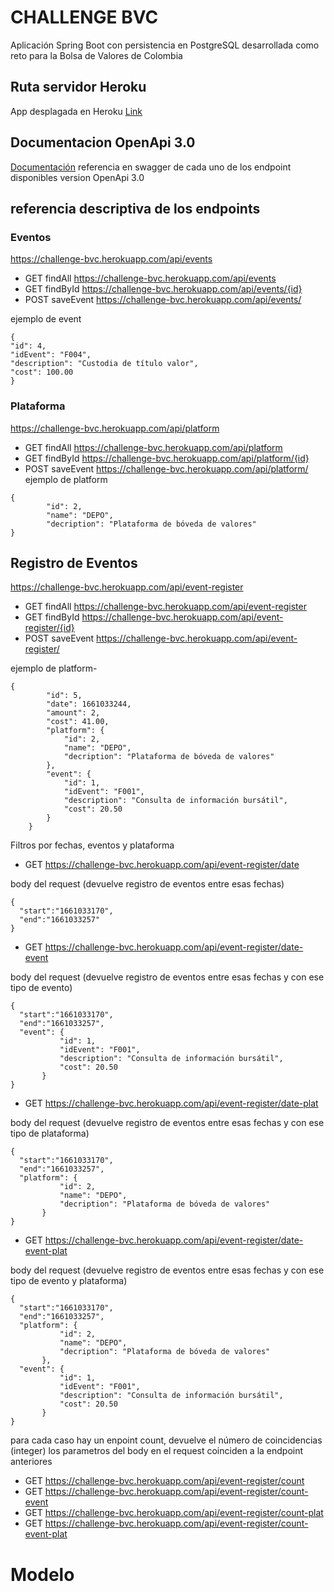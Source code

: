 # CHALLENGE BVC
Aplicación Spring Boot con persistencia en PostgreSQL desarrollada como reto para la Bolsa de Valores de Colombia
## Ruta servidor Heroku
App desplagada en Heroku [Link](https://challenge-bvc.herokuapp.com/)
## Documentacion OpenApi 3.0
[Documentación](https://challenge-bvc.herokuapp.com/swagger-ui/index.html) 
referencia en swagger de cada uno de los endpoint disponibles version OpenApi 3.0
## referencia descriptiva de los endpoints
### Eventos
https://challenge-bvc.herokuapp.com/api/events

- GET findAll https://challenge-bvc.herokuapp.com/api/events
- GET findById https://challenge-bvc.herokuapp.com/api/events/{id}
- POST saveEvent https://challenge-bvc.herokuapp.com/api/events/

ejemplo de event
```
{
"id": 4,
"idEvent": "F004",
"description": "Custodia de título valor",
"cost": 100.00
}
```

### Plataforma
https://challenge-bvc.herokuapp.com/api/platform
- GET findAll https://challenge-bvc.herokuapp.com/api/platform
- GET findById https://challenge-bvc.herokuapp.com/api/platform/{id}
- POST saveEvent https://challenge-bvc.herokuapp.com/api/platform/
  ejemplo de platform
```
{
        "id": 2,
        "name": "DEPO",
        "decription": "Plataforma de bóveda de valores"
}
```
## Registro de Eventos
https://challenge-bvc.herokuapp.com/api/event-register
- GET findAll https://challenge-bvc.herokuapp.com/api/event-register
- GET findById https://challenge-bvc.herokuapp.com/api/event-register/{id}
- POST saveEvent https://challenge-bvc.herokuapp.com/api/event-register/

ejemplo de platform- 
```
{
        "id": 5,
        "date": 1661033244,
        "amount": 2,
        "cost": 41.00,
        "platform": {
            "id": 2,
            "name": "DEPO",
            "decription": "Plataforma de bóveda de valores"
        },
        "event": {
            "id": 1,
            "idEvent": "F001",
            "description": "Consulta de información bursátil",
            "cost": 20.50
        }
    }
```
Filtros por fechas, eventos y plataforma
- GET  https://challenge-bvc.herokuapp.com/api/event-register/date

body del request  (devuelve registro de eventos entre esas fechas)
 ```
 {
   "start":"1661033170",
   "end":"1661033257"
 }
```
- GET  https://challenge-bvc.herokuapp.com/api/event-register/date-event

body del request (devuelve registro de eventos entre esas fechas y con ese tipo de evento)
 ```
 {
   "start":"1661033170",
   "end":"1661033257",
   "event": {
            "id": 1,
            "idEvent": "F001",
            "description": "Consulta de información bursátil",
            "cost": 20.50
        }
 }
```

- GET  https://challenge-bvc.herokuapp.com/api/event-register/date-plat

body del request (devuelve registro de eventos entre esas fechas y con ese tipo de plataforma)
 ```
 {
   "start":"1661033170",
   "end":"1661033257",
   "platform": {
            "id": 2,
            "name": "DEPO",
            "decription": "Plataforma de bóveda de valores"
        }
 }
```
- GET  https://challenge-bvc.herokuapp.com/api/event-register/date-event-plat

body del request (devuelve registro de eventos entre esas fechas y con ese tipo de evento y plataforma)
 ```
 {
   "start":"1661033170",
   "end":"1661033257",
   "platform": {
            "id": 2,
            "name": "DEPO",
            "decription": "Plataforma de bóveda de valores"
        },
   "event": {
            "id": 1,
            "idEvent": "F001",
            "description": "Consulta de información bursátil",
            "cost": 20.50
        }
 }
```
para cada caso hay un enpoint count, devuelve el número de coincidencias
(integer) los parametros del body en el request coinciden a la endpoint anteriores
- GET  https://challenge-bvc.herokuapp.com/api/event-register/count
- GET  https://challenge-bvc.herokuapp.com/api/event-register/count-event
- GET  https://challenge-bvc.herokuapp.com/api/event-register/count-plat
- GET  https://challenge-bvc.herokuapp.com/api/event-register/count-event-plat

# Modelo
